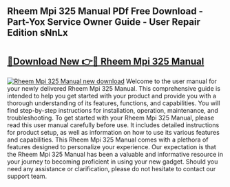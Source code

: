 ## Rheem Mpi 325 Manual PDf Free Download - Part-Yox Service Owner Guide - User Repair Edition sNnLx

# <h2><a href="http://bc7901.oget.top/?id=Rheem+Mpi+325+Manual">🔗Download New 👉🔴 Rheem Mpi 325 Manual</a></h2>

[![Rheem Mpi 325 Manual new download](https://i.imgur.com/5g1atiW.png)](http://bc7901.oget.top/?id=Rheem+Mpi+325+Manual)
Welcome to the user manual for your newly delivered Rheem Mpi 325 Manual. This comprehensive guide is intended to help you get started with your product and provide you with a thorough understanding of its features, functions, and capabilities. You will find step-by-step instructions for installation, operation, maintenance, and troubleshooting. To get started with your Rheem Mpi 325 Manual, please read this user manual carefully before use. It includes detailed instructions for product setup, as well as information on how to use its various features and capabilities. This Rheem Mpi 325 Manual comes with a plethora of features designed to personalize your experience. Our expectation is that the Rheem Mpi 325 Manual has been a valuable and informative resource in your journey to becoming proficient in using your new gadget. Should you need any assistance or clarification, please do not hesitate to contact our support team.
